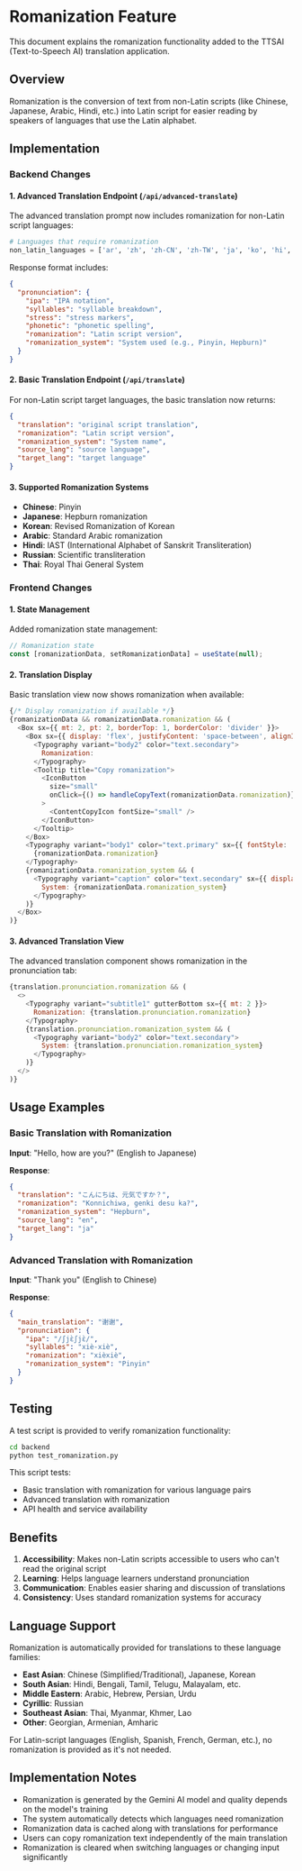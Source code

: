 # Romanization Feature

This document explains the romanization functionality added to the TTSAI (Text-to-Speech AI) translation application.

## Overview

Romanization is the conversion of text from non-Latin scripts (like Chinese, Japanese, Arabic, Hindi, etc.) into Latin script for easier reading by speakers of languages that use the Latin alphabet.

## Implementation

### Backend Changes

#### 1. Advanced Translation Endpoint (`/api/advanced-translate`)

The advanced translation prompt now includes romanization for non-Latin script languages:

```python
# Languages that require romanization
non_latin_languages = ['ar', 'zh', 'zh-CN', 'zh-TW', 'ja', 'ko', 'hi', 'ru', 'th', 'he', 'ur', 'fa', 'bn', 'ta', 'te', 'ml', 'kn', 'gu', 'pa', 'ne', 'si', 'my', 'km', 'lo', 'ka', 'am', 'ti', 'dv']
```

Response format includes:
```json
{
  "pronunciation": {
    "ipa": "IPA notation",
    "syllables": "syllable breakdown", 
    "stress": "stress markers",
    "phonetic": "phonetic spelling",
    "romanization": "Latin script version",
    "romanization_system": "System used (e.g., Pinyin, Hepburn)"
  }
}
```

#### 2. Basic Translation Endpoint (`/api/translate`)

For non-Latin script target languages, the basic translation now returns:

```json
{
  "translation": "original script translation",
  "romanization": "Latin script version", 
  "romanization_system": "System name",
  "source_lang": "source language",
  "target_lang": "target language"
}
```

#### 3. Supported Romanization Systems

- **Chinese**: Pinyin
- **Japanese**: Hepburn romanization
- **Korean**: Revised Romanization of Korean
- **Arabic**: Standard Arabic romanization
- **Hindi**: IAST (International Alphabet of Sanskrit Transliteration)
- **Russian**: Scientific transliteration
- **Thai**: Royal Thai General System

### Frontend Changes

#### 1. State Management

Added romanization state management:

```javascript
// Romanization state
const [romanizationData, setRomanizationData] = useState(null);
```

#### 2. Translation Display

Basic translation view now shows romanization when available:

```javascript
{/* Display romanization if available */}
{romanizationData && romanizationData.romanization && (
  <Box sx={{ mt: 2, pt: 2, borderTop: 1, borderColor: 'divider' }}>
    <Box sx={{ display: 'flex', justifyContent: 'space-between', alignItems: 'center', mb: 1 }}>
      <Typography variant="body2" color="text.secondary">
        Romanization:
      </Typography>
      <Tooltip title="Copy romanization">
        <IconButton 
          size="small" 
          onClick={() => handleCopyText(romanizationData.romanization)}
        >
          <ContentCopyIcon fontSize="small" />
        </IconButton>
      </Tooltip>
    </Box>
    <Typography variant="body1" color="text.primary" sx={{ fontStyle: 'italic' }}>
      {romanizationData.romanization}
    </Typography>
    {romanizationData.romanization_system && (
      <Typography variant="caption" color="text.secondary" sx={{ display: 'block', mt: 0.5 }}>
        System: {romanizationData.romanization_system}
      </Typography>
    )}
  </Box>
)}
```

#### 3. Advanced Translation View

The advanced translation component shows romanization in the pronunciation tab:

```javascript
{translation.pronunciation.romanization && (
  <>
    <Typography variant="subtitle1" gutterBottom sx={{ mt: 2 }}>
      Romanization: {translation.pronunciation.romanization}
    </Typography>
    {translation.pronunciation.romanization_system && (
      <Typography variant="body2" color="text.secondary">
        System: {translation.pronunciation.romanization_system}
      </Typography>
    )}
  </>
)}
```

## Usage Examples

### Basic Translation with Romanization

**Input**: "Hello, how are you?" (English to Japanese)

**Response**:
```json
{
  "translation": "こんにちは、元気ですか？",
  "romanization": "Konnichiwa, genki desu ka?",
  "romanization_system": "Hepburn",
  "source_lang": "en",
  "target_lang": "ja"
}
```

### Advanced Translation with Romanization

**Input**: "Thank you" (English to Chinese)

**Response**:
```json
{
  "main_translation": "谢谢",
  "pronunciation": {
    "ipa": "/ʃjɛ̀ʃjɛ̀/",
    "syllables": "xiè-xiè",
    "romanization": "xièxiè", 
    "romanization_system": "Pinyin"
  }
}
```

## Testing

A test script is provided to verify romanization functionality:

```bash
cd backend
python test_romanization.py
```

This script tests:
- Basic translation with romanization for various language pairs
- Advanced translation with romanization 
- API health and service availability

## Benefits

1. **Accessibility**: Makes non-Latin scripts accessible to users who can't read the original script
2. **Learning**: Helps language learners understand pronunciation
3. **Communication**: Enables easier sharing and discussion of translations
4. **Consistency**: Uses standard romanization systems for accuracy

## Language Support

Romanization is automatically provided for translations to these language families:
- **East Asian**: Chinese (Simplified/Traditional), Japanese, Korean
- **South Asian**: Hindi, Bengali, Tamil, Telugu, Malayalam, etc.
- **Middle Eastern**: Arabic, Hebrew, Persian, Urdu
- **Cyrillic**: Russian
- **Southeast Asian**: Thai, Myanmar, Khmer, Lao
- **Other**: Georgian, Armenian, Amharic

For Latin-script languages (English, Spanish, French, German, etc.), no romanization is provided as it's not needed.

## Implementation Notes

- Romanization is generated by the Gemini AI model and quality depends on the model's training
- The system automatically detects which languages need romanization
- Romanization data is cached along with translations for performance
- Users can copy romanization text independently of the main translation
- Romanization is cleared when switching languages or changing input significantly 